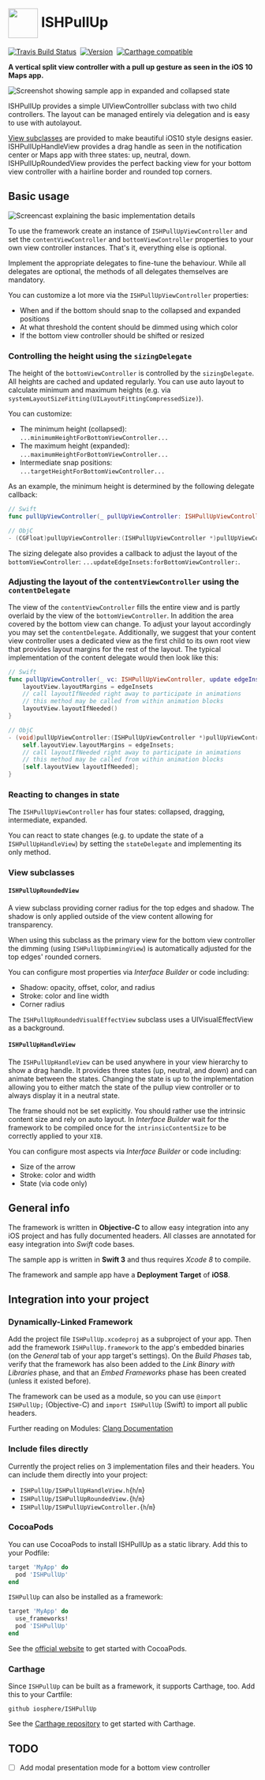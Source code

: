 # <img src="icon.png" align="center" width="60" height="60"> ISHPullUp

[![Travis Build Status](https://travis-ci.org/iosphere/ISHPullUp.svg?branch=master)](http://travis-ci.org/iosphere/ISHPullUp)&nbsp;
[![Version](http://cocoapod-badges.herokuapp.com/v/ISHPullUp/badge.png)](http://cocoadocs.org/docsets/ISHPullUp)&nbsp;
[![Carthage compatible](https://img.shields.io/badge/Carthage-compatible-4BC51D.svg?style=flat)](https://github.com/Carthage/Carthage)

**A vertical split view controller with a pull up gesture as seen in the iOS 10 
Maps app.**

![Screenshot showing sample app in expanded and collapsed state](screenshot.jpg)

ISHPullUp provides a simple UIViewControlller subclass with two child controllers. 
The layout can be managed entirely via delegation and is easy to use with autolayout.

[View subclasses](#view-subclasses) are provided to make beautiful iOS10 style designs easier. 
ISHPullUpHandleView provides a drag handle as seen in the notification center or Maps app 
with three states: up, neutral, down. ISHPullUpRoundedView provides the perfect backing 
view for your bottom view controller with a hairline border and rounded top corners.

## Basic usage

![Screencast explaining the basic implementation details](intro.gif)

To use the framework create an instance of `ISHPullUpViewController` and set the 
`contentViewController` and `bottomViewController` properties to your own view controller 
instances. That's it, everything else is optional. 

Implement the appropriate delegates to fine-tune the behaviour. While all delegates are 
optional, the methods of all delegates themselves are mandatory.

You can customize a lot more via the `ISHPullUpViewController` properties:

* When and if the bottom should snap to the collapsed and expanded positions
* At what threshold the content should be dimmed using which color
* If the bottom view controller should be shifted or resized

### Controlling the height using the `sizingDelegate`

The height of the `bottomViewController` is controlled by the `sizingDelegate`. All heights are cached and updated regularly. You can use auto layout to calculate minimum and maximum heights (e.g. via `systemLayoutSizeFitting(UILayoutFittingCompressedSize)`).

You can customize:

* The minimum height (collapsed): `...minimumHeightForBottomViewController...`
* The maximum height (expanded): `...maximumHeightForBottomViewController...`
* Intermediate snap positions: `...targetHeightForBottomViewController...`

As an example, the minimum height is determined by the following delegate callback:
```swift
// Swift
func pullUpViewController(_ pullUpViewController: ISHPullUpViewController, minimumHeightForBottomViewController bottomVC: UIViewController) -> CGFloat 
```
```objective-c
// ObjC
- (CGFloat)pullUpViewController:(ISHPullUpViewController *)pullUpViewController minimumHeightForBottomViewController:(UIViewController *)bottomVC;
```

The sizing delegate also provides a callback to adjust the layout of the `bottomViewController`: `...updateEdgeInsets:forBottomViewController:`.

### Adjusting the layout of the `contentViewController` using the `contentDelegate`

The view of the `contentViewController` fills the entire view and is partly overlaid by
the view of the `bottomViewController`. In addition the area covered by the bottom view can change. To adjust your layout accordingly you may set the `contentDelegate`. Additionally, we suggest that your content view controller uses a dedicated view as the first child to its own root view that provides layout margins for the rest of the layout. The typical implementation of the content delegate would then look like this:  

```swift
// Swift
func pullUpViewController(_ vc: ISHPullUpViewController, update edgeInsets: UIEdgeInsets, forContentViewController _: UIViewController) {
	layoutView.layoutMargins = edgeInsets
	// call layoutIfNeeded right away to participate in animations
	// this method may be called from within animation blocks
	layoutView.layoutIfNeeded()
}
```
```objective-c
// ObjC
- (void)pullUpViewController:(ISHPullUpViewController *)pullUpViewController updateEdgeInsets:(UIEdgeInsets)edgeInsets forContentViewController:(UIViewController *)contentVC {
	self.layoutView.layoutMargins = edgeInsets;
	// call layoutIfNeeded right away to participate in animations
	// this method may be called from within animation blocks
	[self.layoutView layoutIfNeeded];
}
```

### Reacting to changes in state

The `ISHPullUpViewController` has four states: collapsed, dragging, intermediate, expanded.

You can react to state changes (e.g. to update the state of a `ISHPullUpHandleView`) by 
setting the `stateDelegate` and implementing its only method.

### View subclasses

#### `ISHPullUpRoundedView`

A view subclass providing corner radius for the top edges and shadow.
The shadow is only applied outside of the view content allowing
for transparency.

When using this subclass as the primary view for the bottom view controller
the dimming (using `ISHPullUpDimmingView`) is automatically adjusted 
for the top edges' rounded corners.

You can configure most properties via *Interface Builder* or code including:

* Shadow: opacity, offset, color, and radius
* Stroke: color and line width
* Corner radius

The `ISHPullUpRoundedVisualEffectView` subclass uses a UIVisualEffectView as a background.

#### `ISHPullUpHandleView` 

The `ISHPullUpHandleView` can be used anywhere in your view hierarchy to show a drag handle. It provides three states (up, neutral, and down) and can animate between the states. Changing the state is up to the implementation allowing you to either match the state of the pullup view controller or to always display it in a neutral state.

The frame should not be set explicitly. You should rather use the intrinsic content size and rely on auto layout. In *Interface Builder* wait for the framework to be compiled once for the `intrinsicContentSize` to be correctly applied to your `XIB`.
  
You can configure most aspects via  *Interface Builder* or code including:

* Size of the arrow
* Stroke: color and width
* State (via code only)


## General info

The framework is written in **Objective-C** to allow easy integration into any iOS project 
and has fully documented headers. All classes are annotated for easy integration into 
*Swift* code bases.

The sample app is written in **Swift 3** and thus requires *Xcode 8* to compile.

The framework and sample app have a **Deployment Target** of **iOS8**.

## Integration into your project

### Dynamically-Linked Framework

Add the project file `ISHPullUp.xcodeproj` as a subproject of your app. 
Then add the framework `ISHPullUp.framework` to the app's embedded binaries 
(on the *General* tab of your app target's settings). On the *Build Phases* tab, 
verify that the framework has also been added to the *Link Binary with
Libraries* phase, and that an *Embed Frameworks* phase has been created (unless
it existed before).

The framework can be used as a module, so you can use `@import ISHPullUp;`
(Objective-C) and `import ISHPullUp` (Swift) to import all public headers. 

Further reading on Modules: 
[Clang Documentation](http://clang.llvm.org/docs/Modules.html)

### Include files directly

Currently the project relies on 3 implementation files and their headers. 
You can include them directly into your project:

* `ISHPullUp/ISHPullUpHandleView.h`{`h`/`m`}
* `ISHPullUp/ISHPullUpRoundedView.`{`h`/`m`}
* `ISHPullUp/ISHPullUpViewController.`{`h`/`m`}

### CocoaPods

You can use CocoaPods to install ISHPullUp as a static library. Add this
to your Podfile:

```ruby
target 'MyApp' do
  pod 'ISHPullUp'
end
```

`ISHPullUp` can also be installed as a framework:

```ruby
target 'MyApp' do
  use_frameworks!
  pod 'ISHPullUp'
end
```

See the [official website](https://cocoapods.org/#get_started) to get started with
CocoaPods.

### Carthage

Since `ISHPullUp` can be built as a framework, it supports Carthage, too. Add
this to your Cartfile:

```
github iosphere/ISHPullUp
```

See the [Carthage repository](https://github.com/Carthage/Carthage) to get started
with Carthage.

## TODO

* [ ] Add modal presentation mode for a bottom view controller
